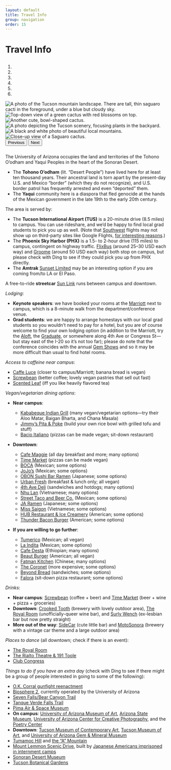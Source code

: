 ```yaml
---
layout: default
title: Travel Info
group: navigation
order: 15
---
```


# Travel Info

<div class="col-12 col-lg-10 col-lg-offset-1 text-center" style="margin-top: 1.75rem; margin-bottom: 0.5rem;">
  <div class="carousel slide carousel-fade" data-ride="carousel" id="carousel-fade" style="margin-bottom: 1.75em;">
      <ol class="carousel-indicators">
        <li data-target="#carousel-fade" data-slide-to="0" class="active"></li>
        <li data-target="#carousel-fade" data-slide-to="1"></li>
        <li data-target="#carousel-fade" data-slide-to="2"></li>
        <li data-target="#carousel-fade" data-slide-to="3"></li>
        <li data-target="#carousel-fade" data-slide-to="4"></li>
        <li data-target="#carousel-fade" data-slide-to="5"></li>
      </ol>
      <div class="carousel-inner">
        <div class="carousel-item active">
          <img class="d-block w-100" src="{{ site.baseurl }}/img/IMG_0106.jpg" alt="A photo of the Tucson mountain landscape. There are tall, thin saguaro cacti in the foreground, under a blue but cloudy sky.">
        </div>
        <div class="carousel-item">
          <img class="d-block w-100" src="{{ site.baseurl }}/img/IMG_0104.jpg" alt="Top-down view of a green cactus with red blossoms on top.">
        </div>
        <div class="carousel-item">
          <img class="d-block w-100" src="{{ site.baseurl }}/img/IMG_0101.JPG" alt="Another cute, bowl-shaped cactus.">
        </div>
        <div class="carousel-item">
          <img class="d-block w-100" src="{{ site.baseurl }}/img/IMG_0103.JPG" alt="A photo depicting the Tucson scenery, focusing plants in the backyard.">
        </div>
        <div class="carousel-item">
          <img class="d-block w-100" src="{{ site.baseurl }}/img/IMG_0098.JPG" alt="A black and white photo of beautiful local mountains.">
        </div>
        <div class="carousel-item">
          <img class="d-block w-100" src="{{ site.baseurl }}/img/IMG_0102.JPG" alt="Close-up view of a Saguaro cactus.">
        </div>
      </div>
      <button class="carousel-control-prev" type="button" data-target="#carousel-fade" data-slide="prev">
        <span class="carousel-control-prev-icon" aria-hidden="true"></span>
        <span class="sr-only">Previous</span>
      </button>
      <button class="carousel-control-next" type="button" data-target="#carousel-fade" data-slide="next">
        <span class="carousel-control-next-icon" aria-hidden="true"></span>
        <span class="sr-only">Next</span>
      </button>
  </div>
</div>

The University of Arizona occupies the land and territories of the Tohono O’odham and Yaqui Peoples in the heart of the Sonoran Desert.

- The **Tohono O’odham** (lit. “Desert People”) have lived here for at least ten thousand years. Their ancestral land is torn apart by the present-day U.S. and Mexico “border” (which they do not recognize), and U.S. border patrol has frequently arrested and even “deported” them.
- The **Yaqui** community here is a diaspora that fled genocide at the hands of the Mexican government in the late 19th to the early 20th century.

The area is served by:

- The **Tucson International Airport (TUS)** is a 20-minute drive (8.5 miles) to campus. You can use rideshare, and we’d be happy to find local grad students to pick you up as well. (Note that [Southwest](https://www.southwest.com/) flights may not show up on third-party sites like Google Flights, [for interesting reasons](https://www.youtube.com/watch?v=1-m_Jjse-cs).)
- The **Phoenix Sky Harbor (PHX)** is a 1.5- to 2-hour drive (115 miles) to campus, contingent on highway traffic. [FlixBus](https://www.flixbus.com/) (around 25–30 USD each way) and [Groome](https://groometransportation.com/tucson/) (around 50 USD each way) both stop on campus, but please check with Ding to see if they could pick you up from PHX directly.
- The **Amtrak** [Sunset Limited](https://www.amtrak.com/sunset-limited-train) may be an interesting option if you are coming from/to LA or El Paso.

A free-to-ride **streetcar** [Sun Link](https://www.suntran.com/routes-services/sunlink/) runs between campus and downtown.

*Lodging*:

- **Keynote speakers**: we have booked your rooms at the [Marriott](https://maps.app.goo.gl/Cn9yTCY2nhhZSKYR9) next to campus, which is a 8-minute walk from the department/conference venue.
- **Grad students**: we are happy to arrange homestays with our local grad students so you wouldn’t need to pay for a hotel, but you are of course welcome to find your own lodging option (in addition to the Marriott, try the [Aloft](https://www.marriott.com/en-us/hotels/tusal-aloft-tucson-university/overview/), the [Graduate](https://www.hilton.com/en/hotels/tusgtgu-graduate-tucson/), or somewhere along 4th Ave or Congress St—but stay east of the I-20 so it’s not too far); please do note that the conference coincides with the annual [Gem Shows](https://www.visittucson.org/tucson-gem-mineral-fossil-showcase/) and so it may be more difficult than usual to find hotel rooms.

*Access to caffeine near campus*:

- [Caffe Luce](https://g.co/kgs/g3JYEFu) (closer to campus/Marriott; banana bread is vegan)
- [Screwbean](https://g.co/kgs/3f5457R) (better coffee; lovely vegan pastries that sell out fast)
- [Scented Leaf](https://g.co/kgs/guCEgqH) (iff you like heavily flavored tea)

*Vegan/vegetarian dining options*:

- **Near campus**:
  - [Kababeque Indian Grill](https://g.co/kgs/7vK1jbX) (many vegan/vegetarian options—try their Aloo Matar, Baigan Bharta, and Chana Masala)
  - [Jimmy’s Pita & Poke](https://jimmyspitaandpoke.com/menu/) (build your own rice bowl with grilled tofu and stuff)
  - [Bacio Italiano](https://g.co/kgs/PRHSSBz) (pizzas can be made vegan; sit-down restaurant)

- **Downtown**:
  - [Cafe Maggie](https://maps.app.goo.gl/DB4yX4Eb38bnJpeb7) (all day breakfast and more; many options)
  - [Time Market](https://maps.app.goo.gl/RiyhkqEWpUfQLfsw9) (pizzas can be made vegan)
  - [BOCA](https://maps.app.goo.gl/i57KPGaA8UnHhsXy7) (Mexican; some options)
  - [JoJo’s](https://maps.app.goo.gl/Tan9xqJ14kDK98af9) (Mexican; some options)
  - [OBON Sushi Bar Ramen](https://g.co/kgs/rsE522H) (Japanese; some options)
  - [Urban Fresh](https://maps.app.goo.gl/toxBfswDc29N9Jo18) (breakfast & lunch only; all vegan)
  - [4th Ave Deli](https://g.co/kgs/oMDf8qe) (sandwiches and hotdogs; many options)
  - [Nhu Lan](https://g.co/kgs/4SHmq8S) (Vietnamese; many options)
  - [Street Taco and Beer Co.](https://maps.app.goo.gl/VJEQCAXxktNtURU56) (Mexican; some options)
  - [JA Ramen](https://maps.app.goo.gl/86wgLEJWcrhiyXT57) (Japanese; some options)
  - [Miss Saigon](https://maps.app.goo.gl/BJazAn9mU1yf81Go6) (Vietnamese; some options)
  - [HUB Restaurant & Ice Creamery](https://maps.app.goo.gl/MzUtdpp1jvSLgnHW8) (American; some options)
  - [Thunder Bacon Burger](https://maps.app.goo.gl/1yqa4gsG68AM8feq6) (American; some options)

- **If you are willing to go further**:
  - [Tumerico](https://maps.app.goo.gl/P9vygXCBUtussNSm7) (Mexican; all vegan)
  - [La Indita](https://g.co/kgs/kD7TLk8) (Mexican; some options)
  - [Cafe Desta](https://g.co/kgs/BRHCsmo) (Ethiopian; many options)
  - [Beaut Burger](https://g.co/kgs/wNNjZtT) (American; all vegan)
  - [Fatman Kitchen](https://g.co/kgs/MHb6nLo) (Chinese; many options)
  - [The Coronet](https://coronettucson.com/restaurant/) (more expensive; some options)
  - [Beyond Bread](https://maps.app.goo.gl/e7veLrX44mXGg43KA) (sandwiches; some options)
  - [Falora](https://maps.app.goo.gl/gDvKwVGvmgCxdFvy6) (sit-down pizza restaurant; some options)


*Drinks*:

- **Near campus**: [Screwbean](https://g.co/kgs/3f5457R) (coffee + beer) and [Time Market](https://g.co/kgs/hcA7fpM) (beer + wine + pizza + groceries)
- **Downtown**: [Crooked Tooth](https://g.co/kgs/Txu2eTR) (brewery with lovely outdoor area), [The Royal Room](https://www.instagram.com/theroyalroomtucson/?hl=en) (unofficially-queer wine bar), and [Surly Wench](https://g.co/kgs/PQGvZi8) (ex-lesbian bar but now pretty straight)
- **More out of the way**: [SideCar](https://maps.app.goo.gl/Rjk7A31EpxqjV5g2A) (cute little bar) and [MotoSonora](https://maps.app.goo.gl/5sWN1sL3uvbceL3L6) (brewery with a vintage car theme and a large outdoor area)

*Places to dance* (all downtown; check if there is an event):

- [The Royal Room](https://www.instagram.com/theroyalroomtucson/?hl=en)
- [The Rialto Theatre & 191 Toole](https://www.rialtotheatre.com/calendar/)
- [Club Congress](https://hotelcongress.com/calendar/)

*Things to do if you have an extra day* (check with Ding to see if there might be a group of people interested in going to some of the following):

- [O.K. Corral gunfight reenactment](https://www.ok-corral.com/pages/visit.shtml)
- [Biosphere 2](https://biosphere2.org/), currently operated by the University of Arizona
- [Seven Falls/Bear Canyon Trail](https://www.arizonahikersguide.com/all-hikes/hike-seven-falls-tucson)
- [Tanque Verde Falls Trail](https://www.fs.usda.gov/Internet/FSE_DOCUMENTS/fseprd1173388.pdf)
- [Pima Air & Space Museum](https://pimaair.org/plan-your-visit/general-admission/)
- **On campus**: [University of Arizona Museum of Art](https://artmuseum.arizona.edu/), [Arizona State Museum](https://statemuseum.arizona.edu/), [University of Arizona Center for Creative Photography](https://ccp.arizona.edu/), and the [Poetry Center](https://poetry.arizona.edu/)
- **Downtown**: [Tucson Museum of Contemporary Art](https://moca-tucson.org/), [Tucson Museum of Art](https://www.tucsonmuseumofart.org/), and [University of Arizona Gem & Mineral Museum](https://uamineralmuseum.com/)
- [Tumamoc Hill](https://www.arizonahikersguide.com/all-hikes/hike-tumamoc-hill-tucson-mountain-range) and [the “A” Mountain](https://www.visittucson.org/listing/sentinel-peak-a-mountain/1253/)
- [Mount Lemmon Scenic Drive](https://www.visittucson.org/things-to-do/outdoors/mountains/mount-lemmon/), built by [Japanese Americans imprisoned in internment camps](https://www.fs.usda.gov/recarea/coronado/recarea/?recid=25648)
- [Sonoran Desert Museum](https://www.desertmuseum.org/)
- [Tucson Botanical Gardens](https://tucsonbotanical.org)